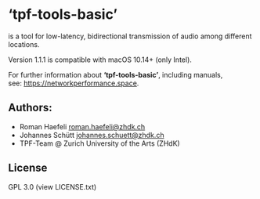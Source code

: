 # ‘tpf-tools-basic’ 
is a tool for low-latency, bidirectional transmission of audio among different locations. 

Version 1.1.1 is compatible with macOS 10.14+ (only Intel).

For further information about **‘tpf-tools-basic’**, including manuals, see: <https://networkperformance.space>.

## Authors:

* Roman Haefeli <roman.haefeli@zhdk.ch>
* Johannes Schütt <johannes.schuett@zhdk.ch>
* TPF-Team @ Zurich University of the Arts (ZHdK)

## License
GPL 3.0 (view LICENSE.txt)
